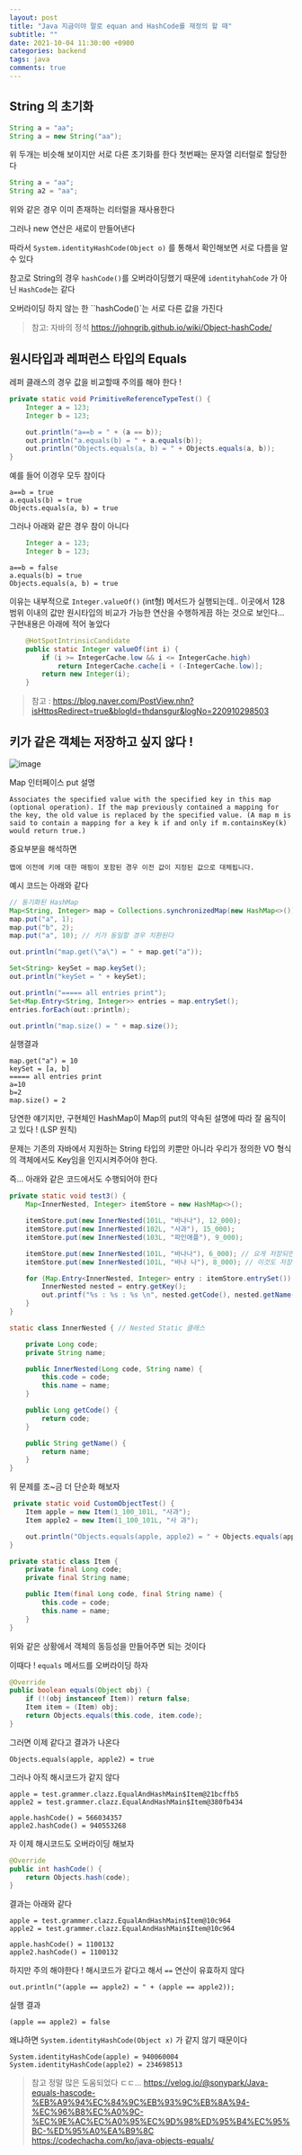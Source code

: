 ```yaml
---
layout: post
title: "Java 지금이야 말로 equan and HashCode를 재정의 할 때"
subtitle: ""
date: 2021-10-04 11:30:00 +0900
categories: backend
tags: java
comments: true
---
```


## String 의 초기화

```java
String a = "aa";
String a = new String("aa");
```

위 두개는 비슷해 보이지만 서로 다른 초기화를 한다
첫번째는 문자열 리터럴로 할당한다

```java
String a = "aa";
String a2 = "aa";
```

위와 같은 경우 이미 존재하는 리터럴을 재사용한다

그러나 new 연산은 새로이 만들어낸다

따라서 `System.identityHashCode(Object o)` 를 통해서 확인해보면 서로 다름을 알 수 있다

참고로 String의 경우 `hashCode()`를 오버라이딩했기 때문에 `identityhahCode` 가 아닌 `HashCode`는 같다

오버라이딩 하지 않는 한 ``hashCode()`는 서로 다른 값을 가진다

> 참고: 자바의 정석
> https://johngrib.github.io/wiki/Object-hashCode/

## 원시타입과 레퍼런스 타입의 Equals

레퍼 클래스의 경우 값을 비교할때 주의를 해야 한다 !

```java
private static void PrimitiveReferenceTypeTest() {
    Integer a = 123;
    Integer b = 123;

    out.println("a==b = " + (a == b));
    out.println("a.equals(b) = " + a.equals(b));
    out.println("Objects.equals(a, b) = " + Objects.equals(a, b));
}
```

예를 들어 이경우 모두 참이다

```
a==b = true
a.equals(b) = true
Objects.equals(a, b) = true
```

그러나 아래와 같은 경우 참이 아니다

```java
    Integer a = 123;
    Integer b = 123;
```

```
a==b = false
a.equals(b) = true
Objects.equals(a, b) = true
```

이유는 내부적으로 `Integer.valueOf()` (int형) 메서드가 실행되는데.. 이곳에서 128 범위 이내의 값만
원시타입의 비교가 가능한 연산을 수행하게끔 하는 것으로 보인다... 구현내용은 아래에 적어 놓았다

```java
    @HotSpotIntrinsicCandidate
    public static Integer valueOf(int i) {
        if (i >= IntegerCache.low && i <= IntegerCache.high)
            return IntegerCache.cache[i + (-IntegerCache.low)];
        return new Integer(i);
    }
```

> 참고 : https://blog.naver.com/PostView.nhn?isHttpsRedirect=true&blogId=thdansgur&logNo=220910298503

## 키가 같은 객체는 저장하고 싶지 않다 !

![image](https://user-images.githubusercontent.com/66164361/135786426-38f11f80-3e5a-4bc2-a8e6-654c41dbe10c.png)

Map 인터페이스 put 설명

```
Associates the specified value with the specified key in this map (optional operation). If the map previously contained a mapping for the key, the old value is replaced by the specified value. (A map m is said to contain a mapping for a key k if and only if m.containsKey(k) would return true.)
```

중요부분을 해석하면

```
맵에 이전에 키에 대한 매핑이 포함된 경우 이전 값이 지정된 값으로 대체됩니다.
```

예시 코드는 아래와 같다

```java
// 동기화된 HashMap
Map<String, Integer> map = Collections.synchronizedMap(new HashMap<>());
map.put("a", 1);
map.put("b", 2);
map.put("a", 10); // 키가 동일할 경우 치환된다

out.println("map.get(\"a\") = " + map.get("a"));

Set<String> keySet = map.keySet();
out.println("keySet = " + keySet);

out.println("===== all entries print");
Set<Map.Entry<String, Integer>> entries = map.entrySet();
entries.forEach(out::println);

out.println("map.size() = " + map.size());
```

실행결과

```
map.get("a") = 10
keySet = [a, b]
===== all entries print
a=10
b=2
map.size() = 2
```

당연한 얘기지만, 구현체인 HashMap이 Map의 put의 약속된 설명에 따라 잘 움직이고 있다 ! (LSP 원칙)

문제는 기존의 자바에서 지원하는 String 타입의 키뿐만 아니라 우리가 정의한 VO 형식의 객체에서도 Key임을 인지시켜주어야 한다.

즉... 아래와 같은 코드에서도 수행되어야 한다

```java
private static void test3() {
    Map<InnerNested, Integer> itemStore = new HashMap<>();

    itemStore.put(new InnerNested(101L, "바나나"), 12_000);
    itemStore.put(new InnerNested(102L, "사과"), 15_000);
    itemStore.put(new InnerNested(103L, "파인애플"), 9_000);

    itemStore.put(new InnerNested(101L, "바나나"), 6_000); // 요게 저장되면 안된다 !
    itemStore.put(new InnerNested(101L, "바나 나"), 8_000); // 이것도 저장되지 않기를 원한다

    for (Map.Entry<InnerNested, Integer> entry : itemStore.entrySet()) {
        InnerNested nested = entry.getKey();
        out.printf("%s : %s : %s \n", nested.getCode(), nested.getName(), entry.getValue());
    }
}

static class InnerNested { // Nested Static 클래스

    private Long code;
    private String name;

    public InnerNested(Long code, String name) {
        this.code = code;
        this.name = name;
    }

    public Long getCode() {
        return code;
    }

    public String getName() {
        return name;
    }
}
```

위 문제를 조~금 더 단순화 해보자

```java
 private static void CustomObjectTest() {
    Item apple = new Item(1_100_101L, "사과");
    Item apple2 = new Item(1_100_101L, "사 과");

    out.println("Objects.equals(apple, apple2) = " + Objects.equals(apple, apple2));
}

private static class Item {
    private final Long code;
    private final String name;

    public Item(final Long code, final String name) {
        this.code = code;
        this.name = name;
    }
}
```

위와 같은 상황에서 객체의 동등성을 만들어주면 되는 것이다

이때다 ! `equals` 메서드를 오버라이딩 하자

```java
@Override
public boolean equals(Object obj) {
    if (!(obj instanceof Item)) return false;
    Item item = (Item) obj;
    return Objects.equals(this.code, item.code);
}
```

그러면 이제 같다고 결과가 나온다

```
Objects.equals(apple, apple2) = true
```

그러나 아직 해시코드가 같지 않다

```
apple = test.grammer.clazz.EqualAndHashMain$Item@21bcffb5
apple2 = test.grammer.clazz.EqualAndHashMain$Item@380fb434

apple.hashCode() = 566034357
apple2.hashCode() = 940553268
```

자 이제 해시코드도 오버라이딩 해보자

```java
@Override
public int hashCode() {
    return Objects.hash(code);
}
```

결과는 아래와 같다

```
apple = test.grammer.clazz.EqualAndHashMain$Item@10c964
apple2 = test.grammer.clazz.EqualAndHashMain$Item@10c964

apple.hashCode() = 1100132
apple2.hashCode() = 1100132
```

하지만 주의 해야한다 ! 해시코드가 같다고 해서 `==` 연산이 유효하지 않다

```
out.println("(apple == apple2) = " + (apple == apple2));
```

실행 결과

```
(apple == apple2) = false
```

왜냐하면 `System.identityHashCode(Object x)` 가 같지 않기 때문이다

```
System.identityHashCode(apple) = 940060004
System.identityHashCode(apple2) = 234698513
```

> 참고
> 정말 많은 도움되었다 ㄷㄷ...
> https://velog.io/@sonypark/Java-equals-hascode-%EB%A9%94%EC%84%9C%EB%93%9C%EB%8A%94-%EC%96%B8%EC%A0%9C-%EC%9E%AC%EC%A0%95%EC%9D%98%ED%95%B4%EC%95%BC-%ED%95%A0%EA%B9%8C  
> https://codechacha.com/ko/java-objects-equals/
